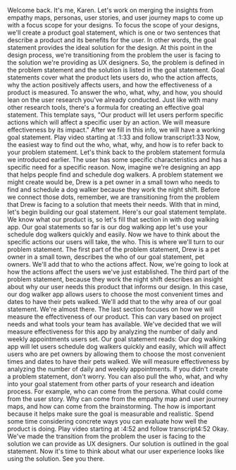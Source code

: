 Welcome back. It's me, Karen. Let's work on merging the insights from empathy maps, personas, user stories, and user journey maps to come up with a focus scope for your designs. To focus the scope of your designs, we'll create a product goal statement, which is one or two sentences that describe a product and its benefits for the user. In other words, the goal statement provides the ideal solution for the design. At this point in the design process, we're transitioning from the problem the user is facing to the solution we're providing as UX designers. So, the problem is defined in the problem statement and the solution is listed in the goal statement. Goal statements cover what the product lets users do, who the action affects, why the action positively affects users, and how the effectiveness of a product is measured. To answer the who, what, why, and how, you should lean on the user research you've already conducted. Just like with many other research tools, there's a formula for creating an effective goal statement. This template says, "Our product will let users perform specific actions which will affect a specific user by an action. We will measure effectiveness by its impact." After we fill in this info, we will have a working goal statement.
Play video starting at :1:33 and follow transcript1:33
Now, the easiest way to find out the who, what, why, and how is to refer back to your problem statement. Let's think back to the problem statement formula we introduced earlier. The user has some specific characteristics and has a specific need for a specific reason. Now, imagine we're designing an app that helps people find and schedule dog walkers. A problem statement we might create would be, Drew is a pet owner in a small town who needs to find and schedule a dog walker because they work the night shift. Before we connect those dots, remember, we are transitioning from the problem that Drew is facing to a solution that meets their needs. With that in mind, let's begin building our goal statement. Here's our goal statement template. We know what our product is, so let's fill that section in with dog walking app. Our goal statements so far is our dog walking app let's use your schedule dog walkers quickly and easily. Now we have to think about the specific actions our users will take, the who. This is where we'll turn to our problem statement. The first part of the problem statement, Drew is a pet owner in a small town, describes the who of our goal statement, pet owners. We'll add that to who the actions affect. Now, we're going to look at how the actions affect the users we've just established. The third part of the problem statement, because they work the night shift describes an insight about why our user needs this product that informs our design. In this case, our dog walker app allows users to choose the most convenient times and dates to have their pets walked. We'll add that to the why area of our goal statement. We're almost there. The last section focuses on how we will measure the effectiveness of our product. This can vary based on project needs and what tools your team has available. We've decided that we will measure effectiveness for this app by analyzing the number of daily and weekly appointments users set. Our goal statement reads: Our dog walking app will let users schedule dog walkers quickly and easily, which will affect users who are pet owners by allowing them to choose the most convenient times and dates to have their pets walked. We will measure effectiveness by analyzing the number of daily and weekly appointments. If you didn't create a problem statement, don't worry. You can also pull the who, what, and why into your goal statement from other parts of your research and ideation process. For example, who can come from the persona. What could come from the user story. Why can come from the empathy map and user journey maps, and how can come from the brainstorming. The how is important because it helps make sure the goal is measurable and realistic. Spend some time considering concrete ways you can evaluate how well the product is doing.
Play video starting at :4:52 and follow transcript4:52
Okay. We've made the transition from the problem the user is facing to the solution we can provide as UX designers. Our solution is outlined in the goal statement. Now it's time to think about what our user experience looks like using the solution. See you there.